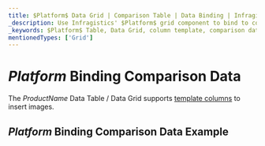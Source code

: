 ```yaml
---
title: $Platform$ Data Grid | Comparison Table | Data Binding | Infragistics
_description: Use Infragistics' $Platform$ grid component to bind to comparison data. View our $ProductName$ table demos!
_keywords: $Platform$ Table, Data Grid, column template, comparison data, $ProductName$, data binding, Infragistics
mentionedTypes: ['Grid']
---
```


# $Platform$ Binding Comparison Data

The $ProductName$ Data Table / Data Grid supports [template columns](data-grid-column-types.md#template-column) to insert images.

## $Platform$ Binding Comparison Data Example


<code-view style="height: 600px"
           data-demos-base-url="{environment:demosBaseUrl}"
           iframe-src="{environment:demosBaseUrl}/grids/data-grid-type-comparison-table"
           alt="$Platform$ Binding Comparison Data Example"
           github-src="grids/data-grid/type-comparison-table">
</code-view>

